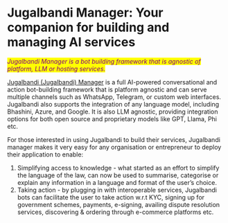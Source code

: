# Jugalbandi Manager: Your companion for building and managing AI services

_<mark style="color:purple;">Jugalbandi Manager is a bot building framework that is agnostic of platform, LLM or hosting services.</mark>_

[Jugalbandi (Jugalbandi) Manager](https://github.com/OpenNyAI/Jugalbandi-Manager/tree/main) is a full AI-powered conversational and action bot-building framework that is platform agnostic and can serve multiple channels such as WhatsApp, Telegram, or custom web interfaces. Jugalbandi also supports the integration of any language model, including Bhashini, Azure, and Google. It is also LLM agnostic, providing integration options for both open source and proprietary models like GPT, Llama, Phi etc.&#x20;

For those interested in using Jugalbandi to build their services, Jugalbandi manager makes it very easy for any organisation or entrepreneur to deploy their application to enable:&#x20;

1. Simplifying access to knowledge - what started as an effort to simplify the language of the law, can now be used to summarise, categorise or explain any information in a language and format of the user’s choice.&#x20;
2. Taking action - by plugging in with interoperable services, Jugalbandi bots can facilitate the user to take action w.r.t KYC, signing up for government schemes, payments, e-signing, availing dispute resolution services, discovering & ordering through e-commerce platforms etc.
